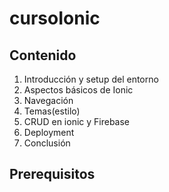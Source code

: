 # cursoIonic

## Contenido

1. Introducción y setup del entorno
2. Aspectos básicos de Ionic
3. Navegación
4. Temas(estilo)
5. CRUD en ionic y Firebase
6. Deployment
7. Conclusión


## Prerequisitos
